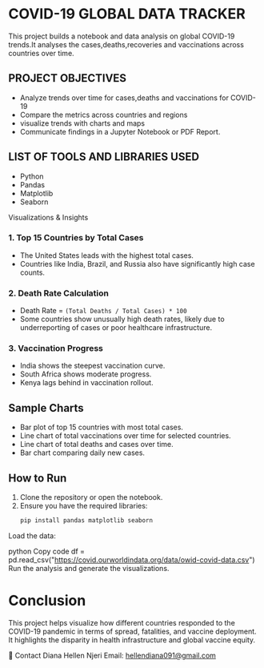 # COVID-19 GLOBAL DATA TRACKER

This project builds a notebook and data analysis on global COVID-19 trends.It analyses the cases,deaths,recoveries and vaccinations across countries over time.

## PROJECT OBJECTIVES

- Analyze trends over time for cases,deaths and vaccinations for COVID-19
- Compare the metrics across countries and regions
- visualize trends with charts and maps
- Communicate findings in a Jupyter Notebook or PDF Report.

## LIST OF TOOLS AND LIBRARIES USED

- Python
- Pandas
- Matplotlib
- Seaborn

Visualizations & Insights

### 1. Top 15 Countries by Total Cases
- The United States leads with the highest total cases.
- Countries like India, Brazil, and Russia also have significantly high case counts.

### 2. Death Rate Calculation
- Death Rate = `(Total Deaths / Total Cases) * 100`
- Some countries show unusually high death rates, likely due to underreporting of cases or poor healthcare infrastructure.

### 3. Vaccination Progress
- India shows the steepest vaccination curve.
- South Africa shows moderate progress.
- Kenya lags behind in vaccination rollout.



##  Sample Charts

- Bar plot of top 15 countries with most total cases.
- Line chart of total vaccinations over time for selected countries.
- Line chart of total deaths and cases over time.
- Bar chart comparing daily new cases.

## How to Run

1. Clone the repository or open the notebook.
2. Ensure you have the required libraries:
   ```bash
   pip install pandas matplotlib seaborn
Load the data:

python
Copy code
df = pd.read_csv("https://covid.ourworldindata.org/data/owid-covid-data.csv")
Run the analysis and generate the visualizations.

# Conclusion
This project helps visualize how different countries responded to the COVID-19 pandemic in terms of spread, fatalities, and vaccine deployment. It highlights the disparity in health infrastructure and global vaccine equity.

📧 Contact
Diana Hellen Njeri
Email: hellendiana091@gmail.com









